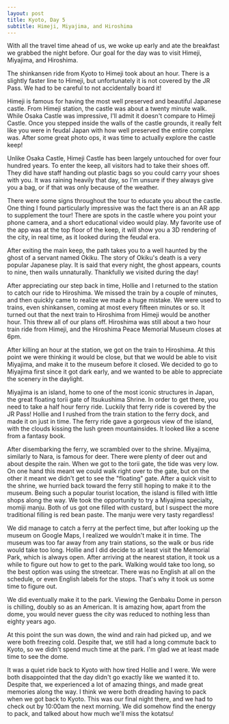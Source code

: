 ```yaml
---
layout: post
title: Kyoto, Day 5
subtitle: Himeji, Miyajima, and Hiroshima
---
```


With all the travel time ahead of us, we woke up early and ate the breakfast we grabbed the night before. Our goal for the day was to visit Himeji, Miyajima, and Hiroshima.

The shinkansen ride from Kyoto to Himeji took about an hour. There is a slightly faster line to Himeji, but unfortunately it is not covered by the JR Pass. We had to be careful to not accidentally board it! 

Himeji is famous for having the most well preserved and beautiful Japanese castle. From Himeji station, the castle was about a  twenty minute walk. While Osaka Castle was impressive, I'll admit it doesn't compare to Himeji Castle. Once you stepped inside the walls of the castle grounds, it really felt like you were in feudal Japan with how well preserved the entire complex was. After some great photo ops, it was time to actually explore the castle keep!

Unlike Osaka Castle, Himeji Castle has been largely untouched for over four hundred years. To enter the keep, all visitors had to take their shoes off. They did have staff handing out plastic bags so you could carry your shoes with you. It was raining heavily that day, so I'm unsure if they always give you a bag, or if that was only because of the weather.

There were some signs throughout the tour to educate you about the castle. One thing I found particularly impressive was the fact there is an an AR app to supplement the tour! There are spots in the castle where you point your phone camera, and a short educational video would play. My favorite use of the app was at the top floor of the keep, it will show you a 3D rendering of the city, in real time, as it looked during the feudal era. 

After exiting the main keep, the path takes you to a well haunted by the ghost of a servant named Okiku. The story of Okiku's death is a very popular Japanese play. It is said that every night, the ghost appears, counts to nine, then wails unnaturally. Thankfully we visited during the day!

After appreciating our step back in time, Hollie and I returned to the station to catch our ride to Hiroshima. We missed the train by a couple of minutes, and then quickly came to realize we made a huge mistake. We were used to trains, even shinkansen, coming at most every fifteen minutes or so. It turned out that the next train to Hiroshima from Himeji would be another hour. This threw all of our plans off. Hiroshima was still about a two hour train ride from Himeji, and the Hiroshima Peace Memorial Museum closes at 6pm. 

After killing an hour at the station, we got on the train to Hiroshima. At this point we were thinking it would be close, but that we would be able to visit Miyajima, and make it to the museum before it closed. We decided to go to Miyajima first since it got dark early, and we wanted to be able to appreciate the scenery in the daylight.

Miyajima is an island, home to one of the most iconic structures in Japan, the great floating torii gate of Itsukushima Shrine. In order to get there, you need to take a half hour ferry ride. Luckily that ferry ride is covered by the JR Pass! Hollie and I rushed from the train station to the ferry dock, and made it on just in time. The ferry ride gave a gorgeous view of the island, with the clouds kissing the lush green mountainsides. It looked like a scene from a fantasy book. 

After disembarking the ferry, we scrambled over to the shrine. Miyajima, similarly to Nara, is famous for deer. There were plenty of deer out and about despite the rain. When we got to the torii gate, the tide was very low. On one hand this meant we could walk right over to the gate, but on the other it meant we didn't get to see the "floating" gate. After a quick visit to the shrine, we hurried back toward the ferry still hoping to make it to the museum. Being such a popular tourist location, the island is filled with little shops along the way. We took the opportunity to try a Miyajima specialty, momiji manju. Both of us got one filled with custard, but I suspect the more traditional filling is red bean paste. The manju were very tasty regardless!

We did manage to catch a ferry at the perfect time, but after looking up the museum on Google Maps, I realized we wouldn't make it in time. The museum was too far away from any train stations, so the walk or bus ride would take too long. Hollie and I did decide to at least visit the Memorial Park, which is always open. After arriving at the nearest station, it took us a while to figure out how to get to the park. Walking would take too long, so the best option was using the streetcar. There was no English at all on the schedule, or even English labels for the stops. That's why it took us some time to figure out.

We did eventually make it to the park. Viewing the Genbaku Dome in person is chilling, doubly so as an American. It is amazing how, apart from the dome, you would never guess the city was reduced to nothing less than eighty years ago. 

At this point the sun was down, the wind and rain had picked up, and we were both freezing cold. Despite that, we still had a long commute back to Kyoto, so we didn't spend much time at the park. I'm glad we at least made time to see the dome.

It was a quiet ride back to Kyoto with how tired Hollie and I were. We were both disappointed that the day didn't go exactly like we wanted it to. Despite that, we experienced a lot of amazing things, and made great memories along the way. I think we were both dreading having to pack when we got back to Kyoto. This was our final night there, and we had to check out by 10:00am the next morning. We did somehow find the energy to pack, and talked about how much we'll miss the kotatsu!

